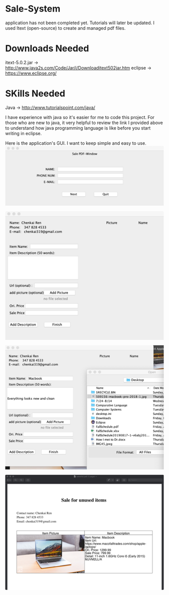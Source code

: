 # Sale-System

application has not been completed yet. Tutorials will later be updated. 
I used Itext (open-source) to create and managed pdf files. 

# Downloads Needed
itext-5.0.2.jar -> http://www.java2s.com/Code/Jar/i/Downloaditext502jar.htm
eclipse -> https://www.eclipse.org/

# SKills Needed 
Java -> http://www.tutorialspoint.com/java/


I have experience with java so it's easier for me to code this project. For those who are new to java, it very helpful to review the link I provided above to understand how java programming language is like before you start writing in eclipse. 

Here is the application's GUI. I want to keep simple and easy to use. 
![Drag Racing](window1.jpg)


![Drag Racing](window2.jpg)


![Drag Racing](window3.jpg)


![Drag Racing](window4.jpg)
